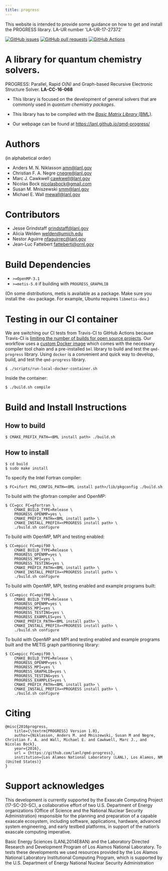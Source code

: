 ```yaml
---
title: progress
---
```


This website is intended to provide some guidance on how to get and install
the PROGRESS library. LA-UR number 'LA-UR-17-27372'

[![GitHub issues](https://img.shields.io/github/issues/lanl/qmd-progress.svg)](https://github.com/lanl/qmd-progress/issues)
[![GitHub pull requests](https://img.shields.io/github/issues-pr/lanl/qmd-progress.svg)](https://github.com/lanl/qmd-progress/pulls)
[![GitHub Actions](https://github.com/lanl/qmd-progress/workflows/CI/badge.svg)](https://github.com/lanl/qmd-progress/actions)

# A library for quantum chemistry solvers.

PROGRESS: Parallel, Rapid _O(N)_ and Graph-based Recursive Electronic
Structure Solver. **LA-CC-16-068**

- This library is focused on the development of general solvers that are
  commonly used in _quantum chemistry packages_.

- This library has to be compiled with the [_Basic Matrix Library_
  (BML)](https://lanl.github.io/bml/).

- Our webpage can be found at https://lanl.github.io/qmd-progress/

# Authors

(in alphabetical order)

- Anders M. N. Niklasson <amn@lanl.gov>
- Christian F. A. Negre <cnegre@lanl.gov>
- Marc J. Cawkwell <cawkwell@lanl.gov>
- Nicolas Bock <nicolasbock@gmail.com>
- Susan M. Mniszewski <smm@lanl.gov>
- Michael E. Wall <mewall@lanl.gov>

# Contributors

- Jesse Grindstaff <grindstaff@lanl.gov>
- Alicia Welden <welden@umich.edu>
- Nestor Aguirre <nfaguirrec@lanl.gov>
- Jean-Luc Fattebert <fattebertj@ornl.gov>

# Build Dependencies

- `>=OpenMP-3.1`
- `>=metis-5.0` if building with `PROGRESS_GRAPHLIB`

(On some distributions, metis is available as a package. Make sure you install
the `-dev` package. For example, Ubuntu requires `libmetis-dev`.)

# Testing in our CI container

We are switching our CI tests from Travis-CI to GitHub Actions because
Travis-CI is [limiting the number of builds for open source
projects](https://blog.travis-ci.com/2020-11-02-travis-ci-new-billing).
Our workflow uses a [custom Docker
image](https://hub.docker.com/r/nicolasbock/qmd-progress) which comes
with the necessary compiler tool chain and a pre-installed `bml`
library to build and test the `qmd-progress` library. Using `docker`
is a convenient and quick way to develop, build, and test the
`qmd-progress` library.

    $ ./scripts/run-local-docker-container.sh

Inside the container:

    $ ./build.sh compile

# Build and Install Instructions

## How to build

    $ CMAKE_PREFIX_PATH=<BML install path> ./build.sh

## How to install

    $ cd build
    $ sudo make install

To specify the Intel Fortran compiler:

    $ FC=ifort PKG_CONFIG_PATH=<BML install path>/lib/pkgconfig ./build.sh

To build with the gfortran compiler and OpenMP:

    $ CC=gcc FC=gfortran \
        CMAKE_BUILD_TYPE=Release \
        PROGRESS_OPENMP=yes \
        CMAKE_PREFIX_PATH=<BML install path> \
        CMAKE_INSTALL_PREFIX=<PROGRESS install path> \
        ./build.sh configure

To build with OpenMP, MPI and testing enabled:

    $ CC=mpicc FC=mpif90 \
        CMAKE_BUILD_TYPE=Release \
        PROGRESS_OPENMP=yes \
        PROGRESS_MPI=yes \
        PROGRESS_TESTING=yes \
        CMAKE_PREFIX_PATH=<BML install path> \
        CMAKE_INSTALL_PREFIX=<PROGRESS install path> \
        ./build.sh configure

To build with OpenMP, MPI, testing enabled and example programs built:

	$ CC=mpicc FC=mpif90 \
	    CMAKE_BUILD_TYPE=Release \
	    PROGRESS_OPENMP=yes \
	    PROGRESS_MPI=yes \
	    PROGRESS_TESTING=yes \
	    PROGRESS_EXAMPLES=yes \
	    CMAKE_PREFIX_PATH=<BML install path> \
	    CMAKE_INSTALL_PREFIX=<PROGRESS install path> \
	    ./build.sh configure

To build with OpenMP and MPI and testing enabled and example programs built
and the METIS graph partitioning library:

	$ CC=mpicc FC=mpif90 \
	    CMAKE_BUILD_TYPE=Release \
	    PROGRESS_OPENMP=yes \
	    PROGRESS_MPI=yes \
	    PROGRESS_GRAPHLIB=yes \
	    PROGRESS_TESTING=yes \
	    PROGRESS_EXAMPLES=yes \
	    CMAKE_PREFIX_PATH=<BML install path> \
	    CMAKE_INSTALL_PREFIX=<PROGRESS install path> \
	    ./build.sh configure

# Citing

    @misc{2016progress,
        title={\textrm{PROGRESS} Version 1.0},
        author={Niklasson, Anders M. and Mniszewski, Susan M and Negre, Christian F. A. and Wall, Michael E. and Cawkwell, Marc J., and Nicolas Bock},
        year={2016},
        url = {https://github.com/lanl/qmd-progress},
        institution={Los Alamos National Laboratory (LANL), Los Alamos, NM (United States)}
    }

# Support acknowledges

This development is currently supported by the Exascale Computing Project (17-SC-20-SC), a
collaborative effort of two U.S. Department of Energy organizations (Office of Science and
the National Nuclear Security Administration) responsible for the planning and preparation
of a capable exascale ecosystem, including software, applications, hardware, advanced system
engineering, and early testbed platforms, in support of the nation’s exascale computing imperative.

Basic Energy Sciences (LANL2014E8AN) and the Laboratory Directed Research and Development
Program of Los Alamos National Laboratory. To tests these developments we
used resources provided by the Los Alamos National Laboratory Institutional
Computing Program, which is supported by the U.S. Department of Energy National
Nuclear Security Administration
